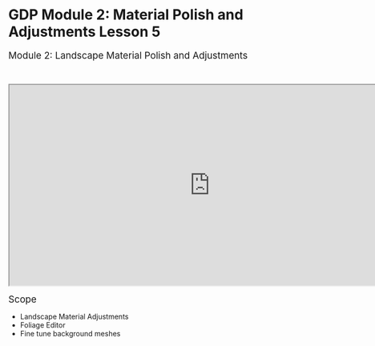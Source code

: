 # GDP Module 2: Material Polish and Adjustments Lesson 5

<p><span style="font-size: 14pt;">Module 2: Landscape Material Polish and Adjustments</span></p>
<p>&nbsp;</p>
<p><iframe title="YouTube video player" src="https://www.youtube.com/embed/v5-NyRlcTpU" width="800" height="400" allowfullscreen="allowfullscreen" allow="accelerometer; autoplay; clipboard-write; encrypted-media; gyroscope; picture-in-picture; web-share"></iframe></p>
<p><span style="font-size: 14pt;">Scope</span></p>
<ul>
<li>Landscape Material Adjustments</li>
<li>Foliage Editor</li>
<li>Fine tune background meshes</li>
</ul>
<p>&nbsp;</p>
